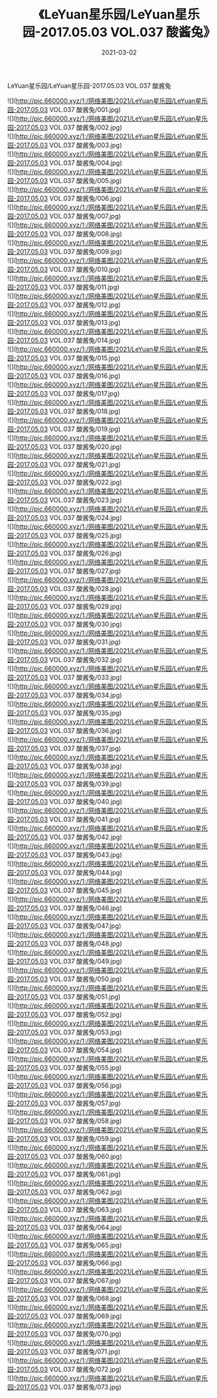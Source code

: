 ﻿---
layout: post
title:  《LeYuan星乐园/LeYuan星乐园-2017.05.03 VOL.037 酸酱兔》
date:   2021-03-02
img: http://pic.660000.xyz/1:/网络美图/2021/LeYuan星乐园/LeYuan星乐园-2017.05.03 VOL.037 酸酱兔/000.jpg
categories: [美女, 清纯, 唯美]
---

LeYuan星乐园/LeYuan星乐园-2017.05.03 VOL.037 酸酱兔

 ![](http://pic.660000.xyz/1:/网络美图/2021/LeYuan星乐园/LeYuan星乐园-2017.05.03 VOL.037 酸酱兔/001.jpg) <br>![](http://pic.660000.xyz/1:/网络美图/2021/LeYuan星乐园/LeYuan星乐园-2017.05.03 VOL.037 酸酱兔/002.jpg) <br>![](http://pic.660000.xyz/1:/网络美图/2021/LeYuan星乐园/LeYuan星乐园-2017.05.03 VOL.037 酸酱兔/003.jpg) <br>![](http://pic.660000.xyz/1:/网络美图/2021/LeYuan星乐园/LeYuan星乐园-2017.05.03 VOL.037 酸酱兔/004.jpg) <br>![](http://pic.660000.xyz/1:/网络美图/2021/LeYuan星乐园/LeYuan星乐园-2017.05.03 VOL.037 酸酱兔/005.jpg) <br>![](http://pic.660000.xyz/1:/网络美图/2021/LeYuan星乐园/LeYuan星乐园-2017.05.03 VOL.037 酸酱兔/006.jpg) <br>![](http://pic.660000.xyz/1:/网络美图/2021/LeYuan星乐园/LeYuan星乐园-2017.05.03 VOL.037 酸酱兔/007.jpg) <br>![](http://pic.660000.xyz/1:/网络美图/2021/LeYuan星乐园/LeYuan星乐园-2017.05.03 VOL.037 酸酱兔/008.jpg) <br>![](http://pic.660000.xyz/1:/网络美图/2021/LeYuan星乐园/LeYuan星乐园-2017.05.03 VOL.037 酸酱兔/009.jpg) <br>![](http://pic.660000.xyz/1:/网络美图/2021/LeYuan星乐园/LeYuan星乐园-2017.05.03 VOL.037 酸酱兔/010.jpg) <br>![](http://pic.660000.xyz/1:/网络美图/2021/LeYuan星乐园/LeYuan星乐园-2017.05.03 VOL.037 酸酱兔/011.jpg) <br>![](http://pic.660000.xyz/1:/网络美图/2021/LeYuan星乐园/LeYuan星乐园-2017.05.03 VOL.037 酸酱兔/012.jpg) <br>![](http://pic.660000.xyz/1:/网络美图/2021/LeYuan星乐园/LeYuan星乐园-2017.05.03 VOL.037 酸酱兔/013.jpg) <br>![](http://pic.660000.xyz/1:/网络美图/2021/LeYuan星乐园/LeYuan星乐园-2017.05.03 VOL.037 酸酱兔/014.jpg) <br>![](http://pic.660000.xyz/1:/网络美图/2021/LeYuan星乐园/LeYuan星乐园-2017.05.03 VOL.037 酸酱兔/015.jpg) <br>![](http://pic.660000.xyz/1:/网络美图/2021/LeYuan星乐园/LeYuan星乐园-2017.05.03 VOL.037 酸酱兔/016.jpg) <br>![](http://pic.660000.xyz/1:/网络美图/2021/LeYuan星乐园/LeYuan星乐园-2017.05.03 VOL.037 酸酱兔/017.jpg) <br>![](http://pic.660000.xyz/1:/网络美图/2021/LeYuan星乐园/LeYuan星乐园-2017.05.03 VOL.037 酸酱兔/018.jpg) <br>![](http://pic.660000.xyz/1:/网络美图/2021/LeYuan星乐园/LeYuan星乐园-2017.05.03 VOL.037 酸酱兔/019.jpg) <br>![](http://pic.660000.xyz/1:/网络美图/2021/LeYuan星乐园/LeYuan星乐园-2017.05.03 VOL.037 酸酱兔/020.jpg) <br>![](http://pic.660000.xyz/1:/网络美图/2021/LeYuan星乐园/LeYuan星乐园-2017.05.03 VOL.037 酸酱兔/021.jpg) <br>![](http://pic.660000.xyz/1:/网络美图/2021/LeYuan星乐园/LeYuan星乐园-2017.05.03 VOL.037 酸酱兔/022.jpg) <br>![](http://pic.660000.xyz/1:/网络美图/2021/LeYuan星乐园/LeYuan星乐园-2017.05.03 VOL.037 酸酱兔/023.jpg) <br>![](http://pic.660000.xyz/1:/网络美图/2021/LeYuan星乐园/LeYuan星乐园-2017.05.03 VOL.037 酸酱兔/024.jpg) <br>![](http://pic.660000.xyz/1:/网络美图/2021/LeYuan星乐园/LeYuan星乐园-2017.05.03 VOL.037 酸酱兔/025.jpg) <br>![](http://pic.660000.xyz/1:/网络美图/2021/LeYuan星乐园/LeYuan星乐园-2017.05.03 VOL.037 酸酱兔/026.jpg) <br>![](http://pic.660000.xyz/1:/网络美图/2021/LeYuan星乐园/LeYuan星乐园-2017.05.03 VOL.037 酸酱兔/027.jpg) <br>![](http://pic.660000.xyz/1:/网络美图/2021/LeYuan星乐园/LeYuan星乐园-2017.05.03 VOL.037 酸酱兔/028.jpg) <br>![](http://pic.660000.xyz/1:/网络美图/2021/LeYuan星乐园/LeYuan星乐园-2017.05.03 VOL.037 酸酱兔/029.jpg) <br>![](http://pic.660000.xyz/1:/网络美图/2021/LeYuan星乐园/LeYuan星乐园-2017.05.03 VOL.037 酸酱兔/030.jpg) <br>![](http://pic.660000.xyz/1:/网络美图/2021/LeYuan星乐园/LeYuan星乐园-2017.05.03 VOL.037 酸酱兔/031.jpg) <br>![](http://pic.660000.xyz/1:/网络美图/2021/LeYuan星乐园/LeYuan星乐园-2017.05.03 VOL.037 酸酱兔/032.jpg) <br>![](http://pic.660000.xyz/1:/网络美图/2021/LeYuan星乐园/LeYuan星乐园-2017.05.03 VOL.037 酸酱兔/033.jpg) <br>![](http://pic.660000.xyz/1:/网络美图/2021/LeYuan星乐园/LeYuan星乐园-2017.05.03 VOL.037 酸酱兔/034.jpg) <br>![](http://pic.660000.xyz/1:/网络美图/2021/LeYuan星乐园/LeYuan星乐园-2017.05.03 VOL.037 酸酱兔/035.jpg) <br>![](http://pic.660000.xyz/1:/网络美图/2021/LeYuan星乐园/LeYuan星乐园-2017.05.03 VOL.037 酸酱兔/036.jpg) <br>![](http://pic.660000.xyz/1:/网络美图/2021/LeYuan星乐园/LeYuan星乐园-2017.05.03 VOL.037 酸酱兔/037.jpg) <br>![](http://pic.660000.xyz/1:/网络美图/2021/LeYuan星乐园/LeYuan星乐园-2017.05.03 VOL.037 酸酱兔/038.jpg) <br>![](http://pic.660000.xyz/1:/网络美图/2021/LeYuan星乐园/LeYuan星乐园-2017.05.03 VOL.037 酸酱兔/039.jpg) <br>![](http://pic.660000.xyz/1:/网络美图/2021/LeYuan星乐园/LeYuan星乐园-2017.05.03 VOL.037 酸酱兔/040.jpg) <br>![](http://pic.660000.xyz/1:/网络美图/2021/LeYuan星乐园/LeYuan星乐园-2017.05.03 VOL.037 酸酱兔/041.jpg) <br>![](http://pic.660000.xyz/1:/网络美图/2021/LeYuan星乐园/LeYuan星乐园-2017.05.03 VOL.037 酸酱兔/042.jpg) <br>![](http://pic.660000.xyz/1:/网络美图/2021/LeYuan星乐园/LeYuan星乐园-2017.05.03 VOL.037 酸酱兔/043.jpg) <br>![](http://pic.660000.xyz/1:/网络美图/2021/LeYuan星乐园/LeYuan星乐园-2017.05.03 VOL.037 酸酱兔/044.jpg) <br>![](http://pic.660000.xyz/1:/网络美图/2021/LeYuan星乐园/LeYuan星乐园-2017.05.03 VOL.037 酸酱兔/045.jpg) <br>![](http://pic.660000.xyz/1:/网络美图/2021/LeYuan星乐园/LeYuan星乐园-2017.05.03 VOL.037 酸酱兔/046.jpg) <br>![](http://pic.660000.xyz/1:/网络美图/2021/LeYuan星乐园/LeYuan星乐园-2017.05.03 VOL.037 酸酱兔/047.jpg) <br>![](http://pic.660000.xyz/1:/网络美图/2021/LeYuan星乐园/LeYuan星乐园-2017.05.03 VOL.037 酸酱兔/048.jpg) <br>![](http://pic.660000.xyz/1:/网络美图/2021/LeYuan星乐园/LeYuan星乐园-2017.05.03 VOL.037 酸酱兔/049.jpg) <br>![](http://pic.660000.xyz/1:/网络美图/2021/LeYuan星乐园/LeYuan星乐园-2017.05.03 VOL.037 酸酱兔/050.jpg) <br>![](http://pic.660000.xyz/1:/网络美图/2021/LeYuan星乐园/LeYuan星乐园-2017.05.03 VOL.037 酸酱兔/051.jpg) <br>![](http://pic.660000.xyz/1:/网络美图/2021/LeYuan星乐园/LeYuan星乐园-2017.05.03 VOL.037 酸酱兔/052.jpg) <br>![](http://pic.660000.xyz/1:/网络美图/2021/LeYuan星乐园/LeYuan星乐园-2017.05.03 VOL.037 酸酱兔/053.jpg) <br>![](http://pic.660000.xyz/1:/网络美图/2021/LeYuan星乐园/LeYuan星乐园-2017.05.03 VOL.037 酸酱兔/054.jpg) <br>![](http://pic.660000.xyz/1:/网络美图/2021/LeYuan星乐园/LeYuan星乐园-2017.05.03 VOL.037 酸酱兔/055.jpg) <br>![](http://pic.660000.xyz/1:/网络美图/2021/LeYuan星乐园/LeYuan星乐园-2017.05.03 VOL.037 酸酱兔/056.jpg) <br>![](http://pic.660000.xyz/1:/网络美图/2021/LeYuan星乐园/LeYuan星乐园-2017.05.03 VOL.037 酸酱兔/057.jpg) <br>![](http://pic.660000.xyz/1:/网络美图/2021/LeYuan星乐园/LeYuan星乐园-2017.05.03 VOL.037 酸酱兔/058.jpg) <br>![](http://pic.660000.xyz/1:/网络美图/2021/LeYuan星乐园/LeYuan星乐园-2017.05.03 VOL.037 酸酱兔/059.jpg) <br>![](http://pic.660000.xyz/1:/网络美图/2021/LeYuan星乐园/LeYuan星乐园-2017.05.03 VOL.037 酸酱兔/060.jpg) <br>![](http://pic.660000.xyz/1:/网络美图/2021/LeYuan星乐园/LeYuan星乐园-2017.05.03 VOL.037 酸酱兔/061.jpg) <br>![](http://pic.660000.xyz/1:/网络美图/2021/LeYuan星乐园/LeYuan星乐园-2017.05.03 VOL.037 酸酱兔/062.jpg) <br>![](http://pic.660000.xyz/1:/网络美图/2021/LeYuan星乐园/LeYuan星乐园-2017.05.03 VOL.037 酸酱兔/063.jpg) <br>![](http://pic.660000.xyz/1:/网络美图/2021/LeYuan星乐园/LeYuan星乐园-2017.05.03 VOL.037 酸酱兔/064.jpg) <br>![](http://pic.660000.xyz/1:/网络美图/2021/LeYuan星乐园/LeYuan星乐园-2017.05.03 VOL.037 酸酱兔/065.jpg) <br>![](http://pic.660000.xyz/1:/网络美图/2021/LeYuan星乐园/LeYuan星乐园-2017.05.03 VOL.037 酸酱兔/066.jpg) <br>![](http://pic.660000.xyz/1:/网络美图/2021/LeYuan星乐园/LeYuan星乐园-2017.05.03 VOL.037 酸酱兔/067.jpg) <br>![](http://pic.660000.xyz/1:/网络美图/2021/LeYuan星乐园/LeYuan星乐园-2017.05.03 VOL.037 酸酱兔/068.jpg) <br>![](http://pic.660000.xyz/1:/网络美图/2021/LeYuan星乐园/LeYuan星乐园-2017.05.03 VOL.037 酸酱兔/069.jpg) <br>![](http://pic.660000.xyz/1:/网络美图/2021/LeYuan星乐园/LeYuan星乐园-2017.05.03 VOL.037 酸酱兔/070.jpg) <br>![](http://pic.660000.xyz/1:/网络美图/2021/LeYuan星乐园/LeYuan星乐园-2017.05.03 VOL.037 酸酱兔/071.jpg) <br>![](http://pic.660000.xyz/1:/网络美图/2021/LeYuan星乐园/LeYuan星乐园-2017.05.03 VOL.037 酸酱兔/072.jpg) <br>![](http://pic.660000.xyz/1:/网络美图/2021/LeYuan星乐园/LeYuan星乐园-2017.05.03 VOL.037 酸酱兔/073.jpg) <br>